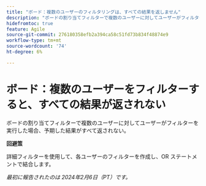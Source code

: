 ```yaml
---
title: "ボード：複数のユーザーのフィルタリングは、すべての結果を返しません"
description: "ボードの割り当てフィルターで複数のユーザーに対してユーザーがフィルターを実行した場合、予期された結果がすべて返されません。"
hidefromtoc: true
feature: Agile
source-git-commit: 276180358efb2a394ca58c51fd73b834f48874e9
workflow-type: tm+mt
source-wordcount: '74'
ht-degree: 6%

---
```



# ボード：複数のユーザーをフィルターすると、すべての結果が返されない

ボードの割り当てフィルターで複数のユーザーに対してユーザーがフィルターを実行した場合、予期した結果がすべて返されない。

**回避策**

詳細フィルターを使用して、各ユーザーのフィルターを作成し、OR ステートメントで結合します。

_最初に報告されたのは 2024年2月6日（PT）です。_
